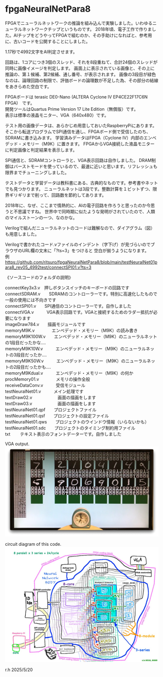 # fpgaNeuralNetPara8
FPGAでニューラルネットワークの推論を組み込んで実験しました。いわゆるニューラルネットワークチップというものです。
2018年頃、電子工作で作りました。AIチップをどうやってFPGAで組むのか、その手助けになればと、参考用に、古いコードを公開することにしました。

1.17秒で4992文字をAI判定させます。

回路は、1コアにつき3個のスレッド、それを8段重ねて、合計24個のスレッドが同時に画像イメージを判定します。
画面上に表示されている画像と、その上に推論の、第１候補、第2候補、通し番号、が表示されます。
画像の3段目が緑色なのは、論理回路の制限で、評価ボードの論理数が不足した為、その部分の結線をあきらめた空白です。

FPGAボードは terasic DE0-Nano (ALTERA Cyclone IV EP4CE22F17C6N FPGA)　です。  
開発ツールはQuartus Prime Version 17 Lite Edition（無償版）です。  
表示は標準の液晶モニター、VGA（640x480）です。

テスト用の画像データは、あらかじめ用意しておいたRaspberryPiにあります。
そこから転送プログラムでSPI通信を通し、FPGAボード側で受信したのち、SDRAMに書き込みます。
学習済みデータはFPGA（Cyclone IV）内部のエンベデッド・メモリー（M9K）に置きます。
FPGAからVGA接続した液晶モニターに判定画像と判定結果を表示します。

SPI通信と、SDRAMコントローラと、VGA表示回路は自作しました。
DRAM制御はバーストモードを使っているので、最速に近いと思います。リフレッシュも限界までチューニングしました。

テストデータと学習データは教科書にある、古典的なものです。参考書やネットでも見つかります。
ニューラルネットは3段です。整数計算を１ビットずつ、限界ギリギリまで削って、回路数を節約してあります。

2018年に、なぜ、ここまで情熱的に、AIの電子回路を作ろうと思ったのか今思うと不思議ですね。
世界中で同時期に似たような発明がされていたので、人類のマイルストーンの一つ、なのかな。

Verilogで組んだニューラルネットのコードは難解なので、ダイアグラム（図）も用意しました。

Verilogで書かれたコード.vファイルのインデント（字下げ）が見づらいのでブラウザのURL欄の文末に「?ts=3」をつけると
空白が揃うようになります。  
例 
https://github.com/ritsuro/fpgaNeuralNetPara8/blob/main/testNeuralNet01para8_rev05_4992test/connectSPI01.v?ts=3  
  
  
《ソースコードのフォルダの説明》  
  
connectKey3x3.v　押しボタンスイッチのキーボードの回路です  
connectSDRAM.v　　SDRAMのコントローラーです。特別に高速化したもので一般の使用には不向きです  
connectSPI01.v　　SPI通信のコントローラーです。自作しました  
connectVGA.v　　　VGA表示回路です。VGAと接続するためのラダー抵抗が必要になります  
imageDraw784.v　　描画モジュールです  
memoryM9K.v　　　　エンベデッド・メモリー（M9K）の読み書き  
memoryM9K100W.v　　エンベデッド・メモリー（M9K）のニューラルネットの1段目だったかな....  
memoryM9K10W.v　　　エンベデッド・メモリー（M9K）のニューラルネットの3段目だったか....  
memoryM9K50W.v　　　エンベデッド・メモリー（M9K）のニューラルネットの2段目だったかも....  
memoryM9Kdual.v　　　エンベデッド・メモリー（M9K）の何か  
procMemory01.v　　　　メモリの操作全般  
receiveDataConv.v　　　受信モジュール  
testNeuralNet01.v　　　メイン処理です  
textDraw02.v　　　　　　画面の描画をします  
textDraw03.v　　　　　　画面の描画をします  
testNeuralNet01.qpf　　プロジェクトファイル  
testNeuralNet01.qsf　　プロジェクトの設定ファイル  
testNeuralNet01.qws　　プロジェクトのウインドウ情報（いらないかも）  
testNeuralNet01.sdc　　プロジェクトのタイミング制約用ファイル  
txt　　              テキスト表示のフォントデーターです。自作しました  
  
VGA output.
!["picture"](vga20250519a.jpg)

circuit diagram of this code.
!["picture"](dia20250519a.jpg)

r.h 2025/5/20
